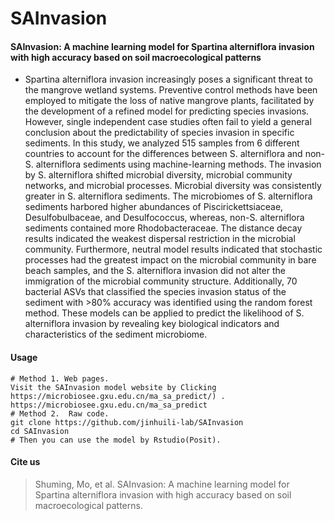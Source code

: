 # SAInvasion
#### SAInvasion: A machine learning model for Spartina alterniflora invasion with high accuracy based on soil macroecological patterns
- Spartina alterniflora invasion increasingly poses a significant threat to the mangrove wetland systems. Preventive control methods have been employed to mitigate the loss of native mangrove plants, facilitated by the development of a refined model for predicting species invasions. However, single independent case studies often fail to yield a general conclusion about the predictability of species invasion in specific sediments. In this study, we analyzed 515 samples from 6 different countries to account for the differences between S. alterniflora and non-S. alterniflora sediments using machine-learning methods. The invasion by S. alterniflora shifted microbial diversity, microbial community networks, and microbial processes. Microbial diversity was consistently greater in S. alterniflora sediments. The microbiomes of S. alterniflora sediments harbored higher abundances of Piscirickettsiaceae, Desulfobulbaceae, and Desulfococcus, whereas, non-S. alterniflora sediments contained more Rhodobacteraceae. The distance decay results indicated the weakest dispersal restriction in the microbial community. Furthermore, neutral model results indicated that stochastic processes had the greatest impact on the microbial community in bare beach samples, and the S. alterniflora invasion did not alter the immigration of the microbial community structure. Additionally, 70 bacterial ASVs that classified the species invasion status of the sediment with >80% accuracy was identified using the random forest method. These models can be applied to predict the likelihood of S. alterniflora invasion by revealing key biological indicators and characteristics of the sediment microbiome.
#### Usage
```
# Method 1. Web pages.
Visit the SAInvasion model website by Clicking https://microbiosee.gxu.edu.cn/ma_sa_predict/) .
https://microbiosee.gxu.edu.cn/ma_sa_predict
# Method 2.  Raw code.
git clone https://github.com/jinhuili-lab/SAInvasion
cd SAInvasion
# Then you can use the model by Rstudio(Posit).
```
#### Cite us
> Shuming, Mo, et al. SAInvasion: A machine learning model for Spartina alterniflora invasion with high accuracy based on soil macroecological patterns. 
